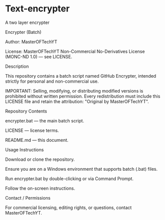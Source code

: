 # Text-encrypter
A two layer encrypter


Encrypter (Batch)

Author: MasterOFTechYT

License: MasterOFTechYT Non-Commercial No-Derivatives License (MONC-ND 1.0) — see LICENSE.

Description

This repository contains a batch script named GitHub Encrypter, intended strictly for personal and non-commercial use.

IMPORTANT: Selling, modifying, or distributing modified versions is prohibited without written permission. Every redistribution must include this LICENSE file and retain the attribution: "Original by MasterOFTechYT".

Repository Contents

encrypter.bat — the main batch script.

LICENSE — license terms.

README.md — this document.

Usage Instructions

Download or clone the repository.

Ensure you are on a Windows environment that supports batch (.bat) files.

Run encrypter.bat by double-clicking or via Command Prompt.

Follow the on-screen instructions.

Contact / Permissions

For commercial licensing, editing rights, or questions, contact MasterOFTechYT.
